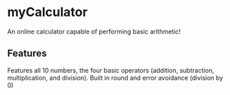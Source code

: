 # myCalculator
An online calculator capable of performing basic arithmetic!
## Features
Features all 10 numbers, the four basic operators (addition, subtraction, multiplication, and division). Built in round and error avoidance (division by 0)